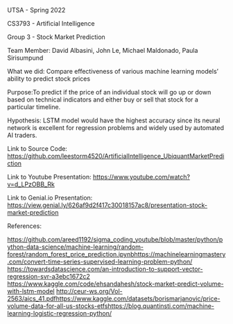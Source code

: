 UTSA - Spring 2022

CS3793 - Artificial Intelligence

Group 3 - Stock Market Prediction

Team Member: 
David Albasini, John Le, Michael Maldonado, Paula Sirisumpund




What we did:
Compare effectiveness of various machine learning models’ ability to predict stock prices

Purpose:To predict if the price of an individual stock will go up or down based on technical indicators and either buy or sell that stock for a particular timeline.

Hypothesis:
LSTM model would have the highest accuracy since its neural network is excellent for regression problems and widely used by automated AI traders.




Link to Source Code:
https://github.com/leestorm4520/ArtificialIntelligence_UbiquantMarketPrediction

Link to Youtube Presentation:
https://www.youtube.com/watch?v=d_LPzOBB_Rk

Link to Genial.io Presentation:
https://view.genial.ly/626af9d2f417c30018157ac8/presentation-stock-market-prediction



References:

https://github.com/areed1192/sigma_coding_youtube/blob/master/python/python-data-science/machine-learning/random-forest/random_forest_price_prediction.ipynbhttps://machinelearningmastery.com/convert-time-series-supervised-learning-problem-python/ https://towardsdatascience.com/an-introduction-to-support-vector-regression-svr-a3ebc1672c2 https://www.kaggle.com/code/ehsandahesh/stock-market-predict-volume-with-lstm-model http://ceur-ws.org/Vol-2563/aics_41.pdfhttps://www.kaggle.com/datasets/borismarjanovic/price-volume-data-for-all-us-stocks-etfshttps://blog.quantinsti.com/machine-learning-logistic-regression-python/



